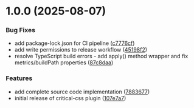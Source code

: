 # 1.0.0 (2025-08-07)


### Bug Fixes

* add package-lock.json for CI pipeline ([c7776cf](https://github.com/listenrightmeow/newk-plugin-critical-css/commit/c7776cfe08bead72c1ba8711a86799a455edd1d6))
* add write permissions to release workflow ([45198f2](https://github.com/listenrightmeow/newk-plugin-critical-css/commit/45198f29157301979043266b207495a4166bb65f))
* resolve TypeScript build errors - add apply() method wrapper and fix metrics/buildPath properties ([87c8daa](https://github.com/listenrightmeow/newk-plugin-critical-css/commit/87c8daadf557de0b28288b5c1931fb0b2f51fadf))


### Features

* add complete source code implementation ([7883677](https://github.com/listenrightmeow/newk-plugin-critical-css/commit/7883677985029b68856c26bf4e2dbe212c414bc2))
* initial release of critical-css plugin ([107e7a7](https://github.com/listenrightmeow/newk-plugin-critical-css/commit/107e7a73bef1faa8d4fe8ee5a32ead2ae8de9ad2))

